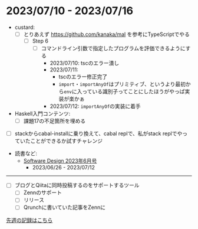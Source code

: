 # 2023/07/10 - 2023/07/16

- custard:
    - [ ] とりあえず <https://github.com/kanaka/mal> を参考にTypeScriptでやる
        - [ ] Step 6
            - [ ] コマンドライン引数で指定したプログラムを評価できるようにする
                - 2023/07/10: tscのエラー潰し
                - 2023/07/11:
                    - tscのエラー修正完了
                    - `import`・`importAnyOf`はプリミティブ、というより最初から`env`に入っている識別子ってことにしたほうがやっぱ実装が楽かぁ
                - 2023/07/12: `importAnyOf`の実装に着手
- Haskell入門コンテンツ:
    - [ ] 課題17の不足箇所を埋める
- [ ] stackからcabal-installに乗り換えて、cabal replで、私がstack replでやっていたことができるか試すチャレンジ
- 読書など:
    - [Software Design 2023年6月号](https://gihyo.jp/magazine/SD/archive/2023/202306)
        - 2023/06/26 - 2023/07/12

------

- [ ] ブログとQiitaに同時投稿するのをサポートするツール
    - [ ] Zennのサポート
    - [ ] リリース
    - [ ] Qrunchに書いていた記事をZennに

[先週の記録はこちら](https://github.com/igrep/daily-commits/blob/e365dd14ab0e2dd121dee30a090150db1cec2184/yesterday.md)
